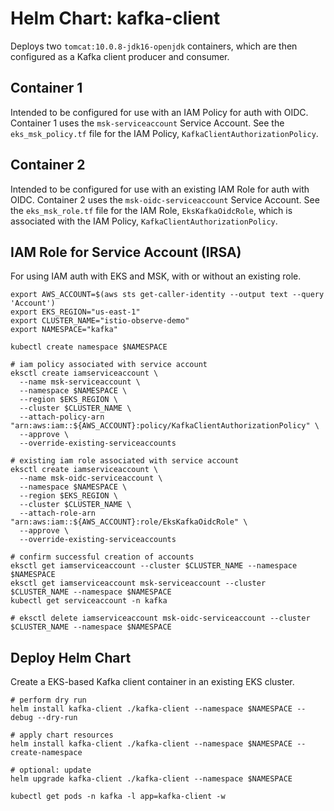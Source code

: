 # Helm Chart: kafka-client

Deploys two `tomcat:10.0.8-jdk16-openjdk` containers, which are then configured as a Kafka client producer and consumer.

## Container 1

Intended to be configured for use with an IAM Policy for auth with OIDC. Container 1 uses the `msk-serviceaccount` Service Account. See the `eks_msk_policy.tf` file for the IAM Policy, `KafkaClientAuthorizationPolicy`.

## Container 2

Intended to be configured for use with an existing IAM Role for auth with OIDC. Container 2 uses the `msk-oidc-serviceaccount` Service Account. See the `eks_msk_role.tf` file for the IAM Role, `EksKafkaOidcRole`, which is associated with the IAM Policy, `KafkaClientAuthorizationPolicy`.

## IAM Role for Service Account (IRSA)

For using IAM auth with EKS and MSK, with or without an existing role.

```shell
export AWS_ACCOUNT=$(aws sts get-caller-identity --output text --query 'Account')
export EKS_REGION="us-east-1"
export CLUSTER_NAME="istio-observe-demo"
export NAMESPACE="kafka"

kubectl create namespace $NAMESPACE

# iam policy associated with service account
eksctl create iamserviceaccount \
  --name msk-serviceaccount \
  --namespace $NAMESPACE \
  --region $EKS_REGION \
  --cluster $CLUSTER_NAME \
  --attach-policy-arn "arn:aws:iam::${AWS_ACCOUNT}:policy/KafkaClientAuthorizationPolicy" \
  --approve \
  --override-existing-serviceaccounts

# existing iam role associated with service account
eksctl create iamserviceaccount \
  --name msk-oidc-serviceaccount \
  --namespace $NAMESPACE \
  --region $EKS_REGION \
  --cluster $CLUSTER_NAME \
  --attach-role-arn "arn:aws:iam::${AWS_ACCOUNT}:role/EksKafkaOidcRole" \
  --approve \
  --override-existing-serviceaccounts

# confirm successful creation of accounts
eksctl get iamserviceaccount --cluster $CLUSTER_NAME --namespace $NAMESPACE
eksctl get iamserviceaccount msk-serviceaccount --cluster $CLUSTER_NAME --namespace $NAMESPACE
kubectl get serviceaccount -n kafka

# eksctl delete iamserviceaccount msk-oidc-serviceaccount --cluster $CLUSTER_NAME --namespace $NAMESPACE
```

## Deploy Helm Chart

Create a EKS-based Kafka client container in an existing EKS cluster.

```shell
# perform dry run
helm install kafka-client ./kafka-client --namespace $NAMESPACE --debug --dry-run

# apply chart resources
helm install kafka-client ./kafka-client --namespace $NAMESPACE --create-namespace

# optional: update
helm upgrade kafka-client ./kafka-client --namespace $NAMESPACE

kubectl get pods -n kafka -l app=kafka-client -w
```